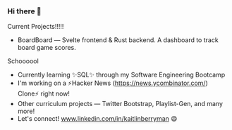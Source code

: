 ### Hi there 👋
Current Projects!!!!!
* BoardBoard — Svelte frontend & Rust backend. A dashboard to track board game scores.

Schoooool
* Currently learning ✨SQL✨ through my Software Engineering Bootcamp
* I'm working on a ⚡️Hacker News (https://news.ycombinator.com/) Clone⚡️ right now! 
* Other curriculum projects — Twitter Bootstrap, Playlist-Gen, and many more!
* Let's connect! www.linkedin.com/in/kaitlinberryman 😄

<!--
**k-berryman/k-berryman** is a ✨ _special_ ✨ repository because its `README.md` (this file) appears on your GitHub profile.

Here are some ideas to get you started:

- 🔭 I’m currently working on ...
- 🌱 I’m currently learning ...
- 👯 I’m looking to collaborate on ...
- 🤔 I’m looking for help with ...
- 💬 Ask me about ...
- 📫 How to reach me: ...
- 😄 Pronouns: ...
- ⚡ Fun fact: ...
-->
